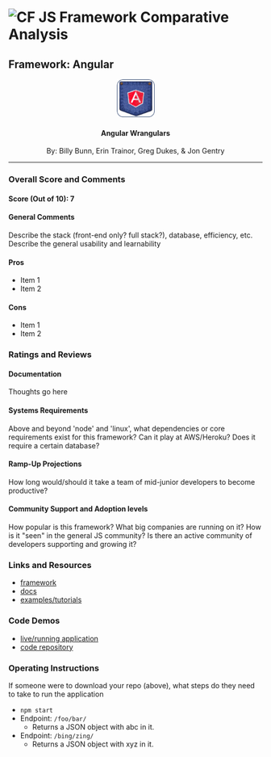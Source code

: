![CF](http://i.imgur.com/7v5ASc8.png) JS Framework Comparative Analysis
=======================================================================
## Framework: Angular


<p align="center">
  <img style= float: left width="75" height="75" src="./assets/angular-wrangulars-compressed.png">
</p> 

<h4 align="center"> Angular Wrangulars </h4>
<p align="center">By: Billy Bunn, Erin Trainor, Greg Dukes, & Jon Gentry</p>

----------------------------------------

### Overall Score and Comments
#### Score (Out of 10): 7
#### General Comments
Describe the stack (front-end only? full stack?), database, efficiency, etc. Describe the general usability and learnability

#### Pros
* Item 1
* Item 2

#### Cons
* Item 1
* Item 2

### Ratings and Reviews
#### Documentation
Thoughts go here

#### Systems Requirements
Above and beyond 'node' and 'linux', what dependencies or core requirements exist for this framework?  Can it play at AWS/Heroku?  Does it require a certain database?

#### Ramp-Up Projections
How long would/should it take a team of mid-junior developers to become productive?

#### Community Support and Adoption levels
How popular is this framework? What big companies are running on it? How is it "seen" in the general JS community?  Is there an active community of developers supporting and growing it?


### Links and Resources
* [framework](http://xyz.com)
* [docs](http://xyz.com)
* [examples/tutorials](http://xyz.com)

### Code Demos
* [live/running application](http://xyz.com)
* [code repository](http://xyz.com)

### Operating Instructions
If someone were to download your repo (above), what steps do they need to take to run the application
* `npm start`
* Endpoint: `/foo/bar/`
  * Returns a JSON object with abc in it.
* Endpoint: `/bing/zing/`
  * Returns a JSON object with xyz in it.
